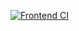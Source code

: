 [![Frontend CI](https://github.com/potassium-cyanide-79/neeraloy_frontend/actions/workflows/ci.yml/badge.svg)](https://github.com/potassium-cyanide-79/neeraloy_frontend/actions/workflows/ci.yml)
